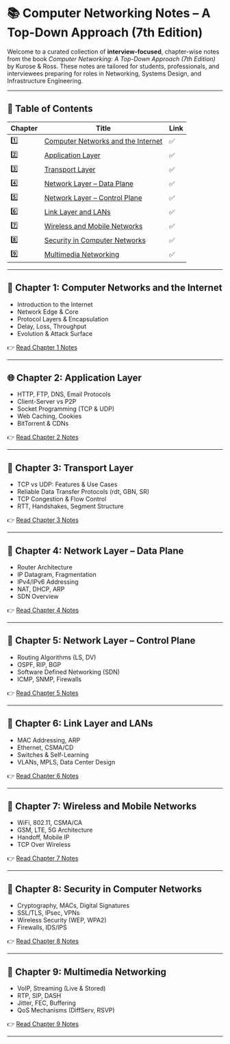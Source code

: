 # 📚 Computer Networking Notes – A Top-Down Approach (7th Edition)

Welcome to a curated collection of **interview-focused**, chapter-wise notes from the book _Computer Networking: A Top-Down Approach (7th Edition)_ by Kurose & Ross. These notes are tailored for students, professionals, and interviewees preparing for roles in Networking, Systems Design, and Infrastructure Engineering.

---

## 📖 Table of Contents

| Chapter | Title | Link |
|--------|-------|------|
| 1️⃣ | [Computer Networks and the Internet](#chapter-1-computer-networks-and-the-internet) | ✅ |
| 2️⃣ | [Application Layer](#chapter-2-application-layer) | ✅ |
| 3️⃣ | [Transport Layer](#chapter-3-transport-layer) | ✅ |
| 4️⃣ | [Network Layer – Data Plane](#chapter-4-network-layer--data-plane) | ✅ |
| 5️⃣ | [Network Layer – Control Plane](#chapter-5-network-layer--control-plane) | ✅ |
| 6️⃣ | [Link Layer and LANs](#chapter-6-link-layer-and-lans) | ✅ |
| 7️⃣ | [Wireless and Mobile Networks](#chapter-7-wireless-and-mobile-networks) | ✅ |
| 8️⃣ | [Security in Computer Networks](#chapter-8-security-in-computer-networks) | ✅ |
| 9️⃣ | [Multimedia Networking](#chapter-9-multimedia-networking) | ✅ |

---

## 📘 Chapter 1: Computer Networks and the Internet
- Introduction to the Internet
- Network Edge & Core
- Protocol Layers & Encapsulation
- Delay, Loss, Throughput
- Evolution & Attack Surface

👉 [Read Chapter 1 Notes](./chapter1_computer_networks_and_internet.md)

---

## 🌐 Chapter 2: Application Layer
- HTTP, FTP, DNS, Email Protocols
- Client-Server vs P2P
- Socket Programming (TCP & UDP)
- Web Caching, Cookies
- BitTorrent & CDNs

👉 [Read Chapter 2 Notes](./chapter2_application_layer.md)

---

## 🔁 Chapter 3: Transport Layer
- TCP vs UDP: Features & Use Cases
- Reliable Data Transfer Protocols (rdt, GBN, SR)
- TCP Congestion & Flow Control
- RTT, Handshakes, Segment Structure

👉 [Read Chapter 3 Notes](./chapter3_transport_layer.md)

---

## 🚦 Chapter 4: Network Layer – Data Plane
- Router Architecture
- IP Datagram, Fragmentation
- IPv4/IPv6 Addressing
- NAT, DHCP, ARP
- SDN Overview

👉 [Read Chapter 4 Notes](./chapter4_network_layer_data_plane.md)

---

## 🧠 Chapter 5: Network Layer – Control Plane
- Routing Algorithms (LS, DV)
- OSPF, RIP, BGP
- Software Defined Networking (SDN)
- ICMP, SNMP, Firewalls

👉 [Read Chapter 5 Notes](./chapter5_network_layer_control_plane.md)

---

## 🔗 Chapter 6: Link Layer and LANs
- MAC Addressing, ARP
- Ethernet, CSMA/CD
- Switches & Self-Learning
- VLANs, MPLS, Data Center Design

👉 [Read Chapter 6 Notes](./chapter6_link_layer_and_lans.md)

---

## 📶 Chapter 7: Wireless and Mobile Networks
- WiFi, 802.11, CSMA/CA
- GSM, LTE, 5G Architecture
- Handoff, Mobile IP
- TCP Over Wireless

👉 [Read Chapter 7 Notes](./chapter7_wireless_and_mobile_networks.md)

---

## 🔐 Chapter 8: Security in Computer Networks
- Cryptography, MACs, Digital Signatures
- SSL/TLS, IPsec, VPNs
- Wireless Security (WEP, WPA2)
- Firewalls, IDS/IPS

👉 [Read Chapter 8 Notes](./chapter8_network_security.md)

---

## 🎥 Chapter 9: Multimedia Networking
- VoIP, Streaming (Live & Stored)
- RTP, SIP, DASH
- Jitter, FEC, Buffering
- QoS Mechanisms (DiffServ, RSVP)

👉 [Read Chapter 9 Notes](./chapter9_multimedia_networking.md)

---


